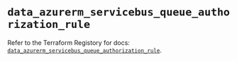 # `data_azurerm_servicebus_queue_authorization_rule`

Refer to the Terraform Registory for docs: [`data_azurerm_servicebus_queue_authorization_rule`](https://registry.terraform.io/providers/hashicorp/azurerm/3.0.2/docs/data-sources/servicebus_queue_authorization_rule).
